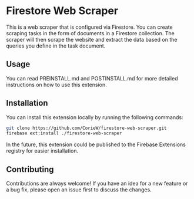 # Firestore Web Scraper

This is a web scraper that is configured via Firestore. You can create scraping tasks in the form of documents in a Firestore collection. The scraper will then scrape the website and extract the data based on the queries you define in the task document.

## Usage

You can read PREINSTALL.md and POSTINSTALL.md for more detailed instructions on how to use this extension.

## Installation

You can install this extension locally by running the following commands:

   ```bash
   git clone https://github.com/CorieW/firestore-web-scraper.git
   firebase ext:install ./firestore-web-scraper
   ```

In the future, this extension could be published to the Firebase Extensions registry for easier installation.

## Contributing

Contributions are always welcome! If you have an idea for a new feature or a bug fix, please open an issue first to discuss the changes.